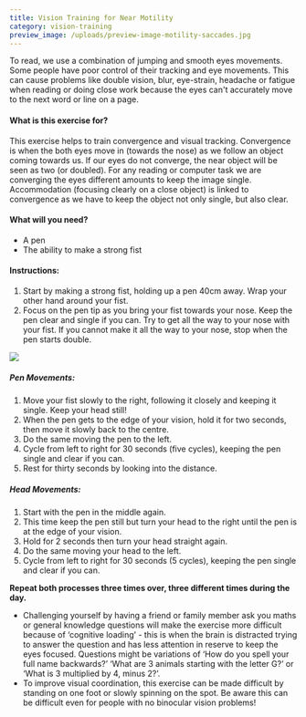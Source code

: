```yaml
---
title: Vision Training for Near Motility
category: vision-training
preview_image: /uploads/preview-image-motility-saccades.jpg
---
```

<div class="employee-heading">
<p>To read, we use a combination of jumping and smooth eyes movements. Some people have poor control of their tracking and eye movements. This can cause problems like double vision, blur, eye-strain, headache or fatigue when reading or doing close work because the eyes can't accurately move to the next word or line on a page.</p>
</div>

#### What is this exercise for?

This exercise helps to train convergence and visual tracking. Convergence is when the both eyes move in (towards the nose) as we follow an object coming towards us. If our eyes do not converge, the near object will be seen as two (or doubled). For any reading or computer task we are converging the eyes different amounts to keep the image single. Accommodation (focusing clearly on a close object) is linked to convergence as we have to keep the object not only single, but also clear. 

#### What will you need?

* A pen
* The ability to make a strong fist

#### Instructions:

1. Start by making a strong fist, holding up a pen 40cm away. Wrap your other hand around your fist. 
2. Focus on the pen tip as you bring your fist towards your nose. Keep the pen clear and single if you can. Try to get all the way to your nose with your fist. If you cannot make it all the way to your nose, stop when the pen starts double. 

![](/uploads/preview-image-motility-saccades.jpg)

##### Pen Movements:

1. Move your fist slowly to the right, following it closely and keeping it single. Keep your head still!
2. When the pen gets to the edge of your vision, hold it for two seconds, then move it slowly back to the centre. 
3. Do the same moving the pen to the left. 
4. Cycle from left to right for 30 seconds (five cycles), keeping the pen single and clear if you can.
5. Rest for thirty seconds by looking into the distance. 

##### Head Movements:

1. Start with the pen in the middle again.
2. This time keep the pen still but turn your head to the right until the pen is at the edge of your vision. 
3. Hold for 2 seconds then turn your head straight again. 
4. Do the same moving your head to the left. 
5. Cycle from left to right for 30 seconds (5 cycles), keeping the pen single and clear if you can.

**Repeat both processes three times over, three different times during the day.**

* Challenging yourself by having a friend or family member ask you maths or general knowledge questions will make the exercise more difficult because of ‘cognitive loading’ - this is when the brain is distracted trying to answer the question and has less attention in reserve to keep the eyes focused. Questions might be variations of ‘How do you spell your full name backwards?’ ‘What are 3 animals starting with the letter G?’ or ‘What is 3 multiplied by 4, minus 2?’.
* To improve visual coordination, this exercise can be made difficult by standing on one foot or slowly spinning on the spot. Be aware this can be difficult even for people with no binocular vision problems!
